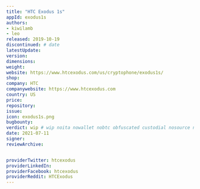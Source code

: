 ```yaml
---
title: "HTC Exodus 1s"
appId: exodus1s
authors:
- kiwilamb
- leo
released: 2019-10-19
discontinued: # date
latestUpdate:
version:
dimensions: 
weight: 
website: https://www.htcexodus.com/us/cryptophone/exodus1s/
shop: 
company: HTC
companywebsite: https://www.htcexodus.com
country: US
price: 
repository: 
issue:
icon: exodus1s.png
bugbounty:
verdict: wip # wip noita nowallet nobtc obfuscated custodial nosource nonverifiable reproducible bounty defunct
date: 2021-07-11
signer:
reviewArchive:


providerTwitter: htcexodus
providerLinkedIn: 
providerFacebook: htcexodus
providerReddit: HTCExodus
---
```


